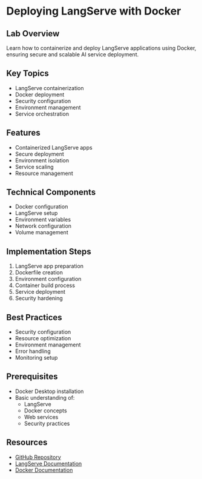 # Deploying LangServe with Docker

## Lab Overview
Learn how to containerize and deploy LangServe applications using Docker, ensuring secure and scalable AI service deployment.

## Key Topics
- LangServe containerization
- Docker deployment
- Security configuration
- Environment management
- Service orchestration

## Features
- Containerized LangServe apps
- Secure deployment
- Environment isolation
- Service scaling
- Resource management

## Technical Components
- Docker configuration
- LangServe setup
- Environment variables
- Network configuration
- Volume management

## Implementation Steps
1. LangServe app preparation
2. Dockerfile creation
3. Environment configuration
4. Container build process
5. Service deployment
6. Security hardening

## Best Practices
- Security configuration
- Resource optimization
- Environment management
- Error handling
- Monitoring setup

## Prerequisites
- Docker Desktop installation
- Basic understanding of:
  - LangServe
  - Docker concepts
  - Web services
  - Security practices

## Resources
- [GitHub Repository](https://github.com/aimug-org/austin_langchain)
- [LangServe Documentation](https://python.langchain.com/docs/langserve)
- [Docker Documentation](https://docs.docker.com/)
